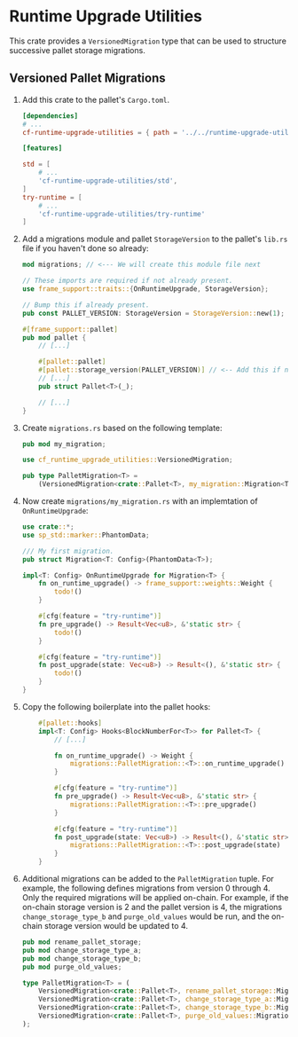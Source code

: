 # Runtime Upgrade Utilities

This crate provides a `VersionedMigration` type that can be used to structure successive pallet storage migrations.

## Versioned Pallet Migrations

1. Add this crate to the pallet's `Cargo.toml`.

   ```toml
   [dependencies]
   # ...
   cf-runtime-upgrade-utilities = { path = '../../runtime-upgrade-utilities', default-features = false }

   [features]

   std = [
       # ...
       'cf-runtime-upgrade-utilities/std',
   ]
   try-runtime = [
       # ...
       'cf-runtime-upgrade-utilities/try-runtime'
   ]
   ```

2. Add a migrations module and pallet `StorageVersion` to the pallet's `lib.rs` file if you haven't done so already:

   ```rust
   mod migrations; // <--- We will create this module file next

   // These imports are required if not already present.
   use frame_support::traits::{OnRuntimeUpgrade, StorageVersion};

   // Bump this if already present.
   pub const PALLET_VERSION: StorageVersion = StorageVersion::new(1);

   #[frame_support::pallet]
   pub mod pallet {
       // [...]

       #[pallet::pallet]
       #[pallet::storage_version(PALLET_VERSION)] // <-- Add this if not already present.
       // [...]
       pub struct Pallet<T>(_);

       // [...]
   }
   ```

3. Create `migrations.rs` based on the following template:

   ```rust
   pub mod my_migration;

   use cf_runtime_upgrade_utilities::VersionedMigration;

   pub type PalletMigration<T> =
       (VersionedMigration<crate::Pallet<T>, my_migration::Migration<T>, 0, 1>,);
   ```

4. Now create `migrations/my_migration.rs` with an implemtation of `OnRuntimeUpgrade`:

   ```rust
   use crate::*;
   use sp_std::marker::PhantomData;

   /// My first migration.
   pub struct Migration<T: Config>(PhantomData<T>);

   impl<T: Config> OnRuntimeUpgrade for Migration<T> {
       fn on_runtime_upgrade() -> frame_support::weights::Weight {
           todo!()
       }

       #[cfg(feature = "try-runtime")]
       fn pre_upgrade() -> Result<Vec<u8>, &'static str> {
           todo!()
       }

       #[cfg(feature = "try-runtime")]
       fn post_upgrade(state: Vec<u8>) -> Result<(), &'static str> {
           todo!()
       }
   }
   ```

5. Copy the following boilerplate into the pallet hooks:

   ```rust
       #[pallet::hooks]
       impl<T: Config> Hooks<BlockNumberFor<T>> for Pallet<T> {
           // [...]

           fn on_runtime_upgrade() -> Weight {
               migrations::PalletMigration::<T>::on_runtime_upgrade()
           }

           #[cfg(feature = "try-runtime")]
           fn pre_upgrade() -> Result<Vec<u8>, &'static str> {
               migrations::PalletMigration::<T>::pre_upgrade()
           }

           #[cfg(feature = "try-runtime")]
           fn post_upgrade(state: Vec<u8>) -> Result<(), &'static str> {
               migrations::PalletMigration::<T>::post_upgrade(state)
           }
       }
   ```

6. Additional migrations can be added to the `PalletMigration` tuple. For example, the following defines migrations from version 0 through 4. Only the required migrations will be applied on-chain. For example, if the on-chain storage version is 2 and the pallet version is 4, the migrations `change_storage_type_b` and `purge_old_values` would be run, and the on-chain storage version would be updated to 4.

   ```rust
   pub mod rename_pallet_storage;
   pub mod change_storage_type_a;
   pub mod change_storage_type_b;
   pub mod purge_old_values;

   type PalletMigration<T> = (
       VersionedMigration<crate::Pallet<T>, rename_pallet_storage::Migration, 0, 1>,
       VersionedMigration<crate::Pallet<T>, change_storage_type_a::Migration, 1, 2>,
       VersionedMigration<crate::Pallet<T>, change_storage_type_b::Migration, 2, 3>,
       VersionedMigration<crate::Pallet<T>, purge_old_values::Migration, 3, 4>,
   );
   ```
